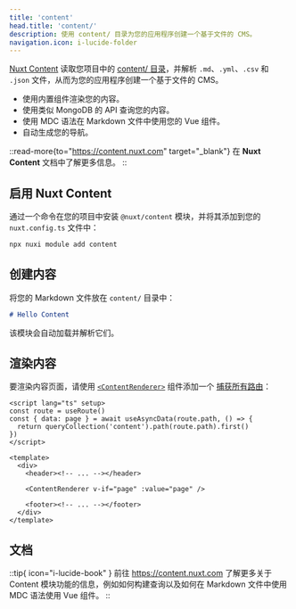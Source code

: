 ```yaml
---
title: 'content'
head.title: 'content/'
description: 使用 content/ 目录为您的应用程序创建一个基于文件的 CMS。
navigation.icon: i-lucide-folder
---
```


[Nuxt Content](https://content.nuxt.com) 读取您项目中的 [content/ 目录](/docs/guide/directory-structure/content)，并解析 `.md`、`.yml`、`.csv` 和 `.json` 文件，从而为您的应用程序创建一个基于文件的 CMS。

- 使用内置组件渲染您的内容。
- 使用类似 MongoDB 的 API 查询您的内容。
- 使用 MDC 语法在 Markdown 文件中使用您的 Vue 组件。
- 自动生成您的导航。

::read-more{to="https://content.nuxt.com" target="_blank"}
在 **Nuxt Content** 文档中了解更多信息。
::

## 启用 Nuxt Content

通过一个命令在您的项目中安装 `@nuxt/content` 模块，并将其添加到您的 `nuxt.config.ts` 文件中：

```bash [Terminal]
npx nuxi module add content
```

## 创建内容

将您的 Markdown 文件放在 `content/` 目录中：

```md [content/index.md]
# Hello Content
```

该模块会自动加载并解析它们。

## 渲染内容

要渲染内容页面，请使用 [`<ContentRenderer>`](https://content.nuxt.com/docs/components/content-renderer) 组件添加一个 [捕获所有路由](/docs/guide/directory-structure/pages/#catch-all-route)：

```vue [pages/[...slug\\].vue]
<script lang="ts" setup>
const route = useRoute()
const { data: page } = await useAsyncData(route.path, () => {
  return queryCollection('content').path(route.path).first()
})
</script>

<template>
  <div>
    <header><!-- ... --></header>

    <ContentRenderer v-if="page" :value="page" />

    <footer><!-- ... --></footer>
  </div>
</template>
```

## 文档

::tip{ icon="i-lucide-book" }
前往 <https://content.nuxt.com> 了解更多关于 Content 模块功能的信息，例如如何构建查询以及如何在 Markdown 文件中使用 MDC 语法使用 Vue 组件。
::
